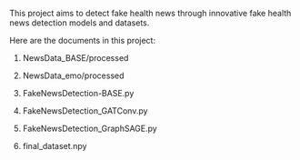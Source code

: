 This project aims to detect fake health news through innovative fake health news detection models and datasets.

Here are the documents in this project:

1. NewsData_BASE/processed

2. NewsData_emo/processed

3. FakeNewsDetection-BASE.py

4. FakeNewsDetection_GATConv.py

5. FakeNewsDetection_GraphSAGE.py

6. final_dataset.npy
